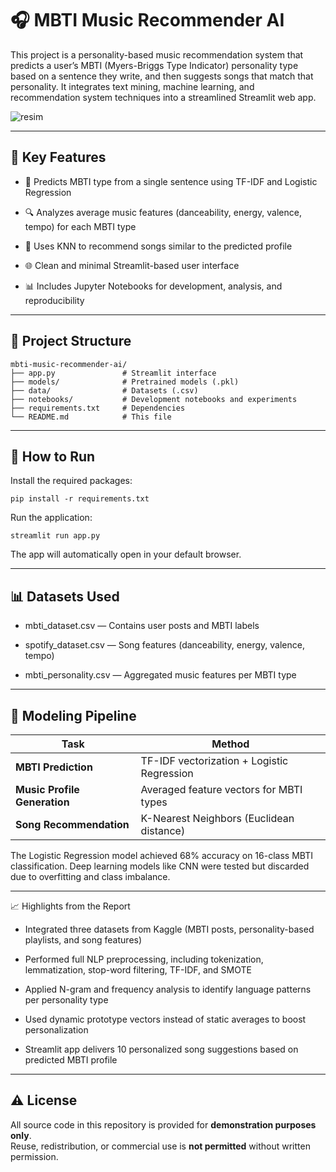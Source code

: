 # 🎧 MBTI Music Recommender AI

This project is a personality-based music recommendation system that predicts a user’s MBTI (Myers-Briggs Type Indicator) personality type based on a sentence they write, and then suggests songs that match that personality. It integrates text mining, machine learning, and recommendation system techniques into a streamlined Streamlit web app.

![resim](https://github.com/user-attachments/assets/864dfcc2-d988-4178-bb16-1e152e534c06)

---

## 🚀 Key Features

- 🧠 Predicts MBTI type from a single sentence using TF-IDF and Logistic Regression

- 🔍 Analyzes average music features (danceability, energy, valence, tempo) for each MBTI type

- 🤖 Uses KNN to recommend songs similar to the predicted profile

- 🌐 Clean and minimal Streamlit-based user interface

- 📊 Includes Jupyter Notebooks for development, analysis, and reproducibility

---

## 📁 Project Structure

```
mbti-music-recommender-ai/
├── app.py               # Streamlit interface
├── models/              # Pretrained models (.pkl)
├── data/                # Datasets (.csv)
├── notebooks/           # Development notebooks and experiments
├── requirements.txt     # Dependencies
└── README.md            # This file
```

---

## 🧪 How to Run

Install the required packages:
```
pip install -r requirements.txt
```
Run the application:
```
streamlit run app.py
```
The app will automatically open in your default browser.

---

## 📊 Datasets Used

- mbti_dataset.csv — Contains user posts and MBTI labels

- spotify_dataset.csv — Song features (danceability, energy, valence, tempo)

- mbti_personality.csv — Aggregated music features per MBTI type

---

## 🤖 Modeling Pipeline
| Task                         | Method                                     |
| ---------------------------- | ------------------------------------------ |
| **MBTI Prediction**          | TF-IDF vectorization + Logistic Regression |
| **Music Profile Generation** | Averaged feature vectors for MBTI types    |
| **Song Recommendation**      | K-Nearest Neighbors (Euclidean distance)   |


The Logistic Regression model achieved 68% accuracy on 16-class MBTI classification. Deep learning models like CNN were tested but discarded due to overfitting and class imbalance.

---

📈 Highlights from the Report

-   Integrated three datasets from Kaggle (MBTI posts, personality-based playlists, and song features)

-   Performed full NLP preprocessing, including tokenization, lemmatization, stop-word filtering, TF-IDF, and SMOTE

-   Applied N-gram and frequency analysis to identify language patterns per personality type

-   Used dynamic prototype vectors instead of static averages to boost personalization

-   Streamlit app delivers 10 personalized song suggestions based on predicted MBTI profile

---

## ⚠️ License

All source code in this repository is provided for **demonstration purposes only**.  
Reuse, redistribution, or commercial use is **not permitted** without written permission.

